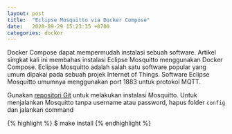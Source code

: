 ```yaml
---
layout: post
title:  "Eclipse Mosquitto via Docker Compose"
date:   2020-09-29 15:23:35 +0700
categories: docker
---
```


Docker Compose dapat mempermudah instalasi sebuah software. Artikel singkat kali ini membahas instalasi Eclipse Mosquitto menggunakan Docker Compose.
Eclipse Mosquitto adalah salah satu software popular yang umum dipakai pada sebuah projek Internet of Things.
Software Eclipse Mosquitto umumnya menggunakan port 1883 untuk protokol MQTT.

Gunakan [repositori Git][repositori-git] untuk melakukan instalasi Mosquitto. Untuk menjalankan Mosquitto tanpa username atau password, hapus folder `config` dan jalankan command

{% highlight %}
$ make install
{% endhighlight %}

[repositori-git]: https://github.com/josefmtd/mosquitto-docker
